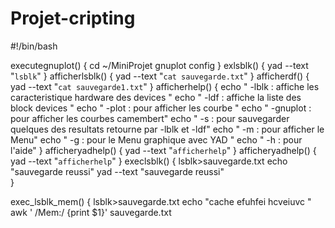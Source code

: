 # Projet-cripting
#!/bin/bash
 

executegnuplot()
{
	cd ~/MiniProjet
	gnuplot config
}
exlsblk()
{
	yad --text "`lsblk`"
}
afficherlsblk()
{
	yad --text "`cat sauvegarde.txt`"
}
afficherdf()
{
	yad --text "`cat sauvegarde1.txt`"
}
afficherhelp()
{
	echo "	-lblk : affiche les caracteristique hardware des devices  "
	echo "	-ldf :  affiche la liste des block devices "
	echo "	-plot : pour afficher les courbe "
	echo "  -gnuplot : pour afficher les courbes camembert"
	echo "	-s :  pour sauvegarder quelques des resultats retourne par -lblk et -ldf"
	echo "	-m : pour afficher le Menu"
	echo "	-g : pour le Menu graphique avec YAD "
	echo "	-h : pour l'aide" 
}
afficheryadhelp()
{
	yad --text "`afficherhelp`"
}
afficheryadhelp()
{
	yad --text "`afficherhelp`"
}
execlsblk()
{
	lsblk>sauvegarde.txt
	echo "sauvegarde reussi"
	yad --text "sauvegarde reussi"    
}

exec_lsblk_mem()
{
	lsblk>sauvegarde.txt
	echo "cache    efuhfei   hcveiuvc        "
	awk ' /Mem:/ {print $1}' sauvegarde.txt
